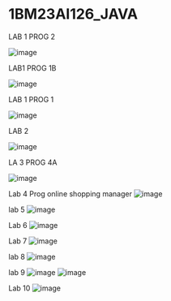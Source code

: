 # 1BM23AI126_JAVA

LAB 1 PROG 2

![image](https://github.com/user-attachments/assets/b2fad861-d6be-4d54-b9cb-a43b29d4fa01)

LAB1 PROG 1B

![image](https://github.com/user-attachments/assets/50781575-ecf8-4791-a369-826ae8c42a66)

LAB 1 PROG 1

![image](https://github.com/user-attachments/assets/6ad2f209-88c0-4340-8162-5bf84882c140)

LAB 2


![image](https://github.com/user-attachments/assets/a932d930-a09c-4bfd-bddc-582a9852490b)

LA 3 PROG 4A

![image](https://github.com/user-attachments/assets/e4556c59-117d-4838-9545-51006c0c0ef8)

Lab 4 Prog online shopping manager
![image](https://github.com/user-attachments/assets/31313b9f-d34e-4d65-afae-c37c0182965a)

lab 5
![image](https://github.com/user-attachments/assets/b9e0b501-a182-46c0-996a-2030fe324230)

Lab 6
![image](https://github.com/user-attachments/assets/e9df4012-74f0-4598-83ee-e4c0775e415c)


Lab 7
![image](https://github.com/user-attachments/assets/9e12a522-a3bb-4a59-b84d-bcd37aa0cc55)



lab 8
![image](https://github.com/user-attachments/assets/4185aa94-1dba-43e1-914e-3d7cf1b13f9d)


lab 9
![image](https://github.com/user-attachments/assets/149111ff-be18-4f87-a356-dd8b6c786b1c)
![image](https://github.com/user-attachments/assets/6549f59f-8fd1-4561-8557-eb753f0e95c2)

Lab 10
![image](https://github.com/user-attachments/assets/bb564169-4825-4f85-9415-47dcf862f2f2)







